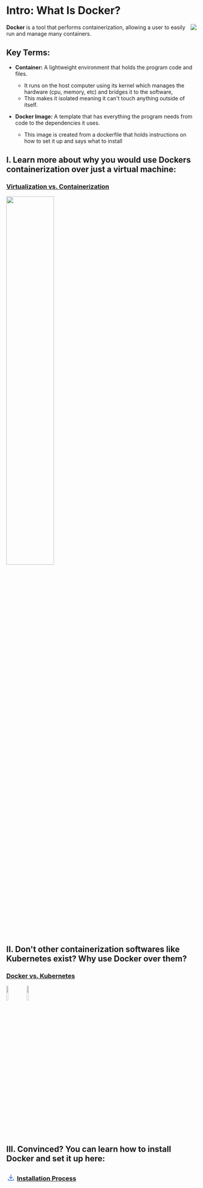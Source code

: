 # Intro: What Is Docker? 

<image src="https://miro.medium.com/v2/resize:fit:750/format:webp/0*-OZRXs8OyANJBma-.png" align=right>

**Docker** is a tool that performs containerization, allowing a user to easily run and manage many containers. 

## Key Terms:

* **Container:** A lightweight environment that holds the program code and files. 
    * It runs on the host computer using its kernel which manages the hardware (cpu, memory, etc) and bridges it to the software, 
    * This makes it isolated meaning it can't touch anything outside of itself. 

* **Docker Image:** A template that has everything the program needs from code to the dependencies it uses. 
    * This image is created from a dockerfile that holds instructions on how to set it up and says what to install


## I. Learn more about why you would use Dockers containerization over just a virtual machine: 
### [Virtualization vs. Containerization](/VirtualizationVSContainerization.md)
<image src="https://www.docker.com/wp-content/uploads/2021/11/docker-containerized-and-vm-transparent-bg.png" width="50%">


## II. Don't other containerization softwares like Kubernetes exist? Why use Docker over them? 
### [Docker vs. Kubernetes](/DockerVSKubernetes.md)
<!--SVG From svgrepo-->
<image src="https://www.svgrepo.com/show/331370/docker.svg" width="10%">
<image src="https://www.svgrepo.com/show/448233/kubernetes.svg" width="10%">


## III. Convinced? You can learn how to install Docker and set it up here: 
### <!--SVG From Google Fonts--> <svg xmlns="http://www.w3.org/2000/svg" height="24px" viewBox="0 -960 960 650" width="24px" fill="#5985E1"><path d="M480-320 280-520l56-58 104 104v-326h80v326l104-104 56 58-200 200ZM240-160q-33 0-56.5-23.5T160-240v-120h80v120h480v-120h80v120q0 33-23.5 56.5T720-160H240Z"/></svg> [Installation Process](/InstallationSetup.md)

